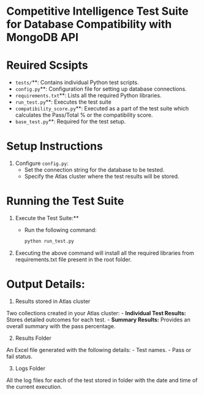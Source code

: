 # Competitive Intelligence Test Suite for Database Compatibility with MongoDB API


# Reuired Scsipts

- `tests/`**: Contains individual Python test scripts.
- `config.py`**: Configuration file for setting up database connections.
- `requirements.txt`**: Lists all the required Python libraries.
- `run_test.py`**: Executes the test suite
- `compatibility_score.py`**: Executed as a part of the test suite which calculates the Pass/Total % or the compatibility score.
- `base_test.py`**: Required for the test setup.

# Setup Instructions

1. Configure `config.py`:
   - Set the connection string for the database to be tested.
   - Specify the Atlas cluster where the test results will be stored.

# Running the Test Suite

1. Execute the Test Suite:**
   - Run the following command:
     ```bash
     python run_test.py
     ```

2. Executing the above command will install all the required libraries from requirements.txt file present in the root folder.

# Output Details:

1. Results stored in Atlas cluster

Two collections created in your Atlas cluster:
       - **Individual Test Results:** Stores detailed outcomes for each test.
       - **Summary Results:** Provides an overall summary with the pass percentage.
     
2. Results Folder

An Excel file generated with the following details:
       - Test names.
       - Pass or fail status.

3. Logs Folder

All the log files for each of the test stored in folder with the date and time of the current execution.
